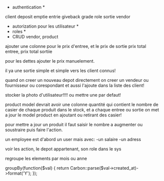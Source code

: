 - authentication *

client
deposit
emptie
entrie
giveback
grade
role
sortie
vendor



- autorization pour les utilisateur *
- roles *
- CRUD vendor, product


ajouter une colonne pour le prix d'entree, et le prix de sortie
prix total entree,
prix total sortiie

pour les dettes ajouter le prix manuelement.

il ya une sortie simple et simple vers les client connus!



quand on creer un nouveau depot directement on creer un vendeur ou fournisseur ou corespondant et aussi l'ajoute dans la liste des client!



stocker la photo d'utilisateur!!!! ou mettre une par defaut!


product model devrait avoir une colonne quantité qui contient le nombre de casier de chaque produit dans le stock, et a chaque entree ou sortie on met a jour le model product en ajoutant ou retirant des casier!






























pour mettre a jour un produit il faut saisir le nombre a augmenter ou soustraire puis faire l'action.




un employee est d'abord un user mais avec:
    -un salaire
    -un adress

voir les action, le depot appartenant, son role dans le sys





regroupe les elements par mois ou anne

groupBy(function($val) {
                    return Carbon::parse($val->created_at)->format('Y');
                });
